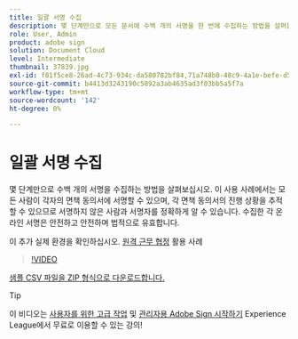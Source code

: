 ```yaml
---
title: 일괄 서명 수집
description: 몇 단계만으로 모든 문서에 수백 개의 서명을 한 번에 수집하는 방법을 살펴볼 수 있습니다
role: User, Admin
product: adobe sign
solution: Document Cloud
level: Intermediate
thumbnail: 37839.jpg
exl-id: f81f5ce8-26ad-4c73-934c-da580782bf84,71a748b0-48c9-4a1e-befe-d5f311d6c05e
source-git-commit: b4413d3243190c5892a3ab4635ad3f03bb5a5f7a
workflow-type: tm+mt
source-wordcount: '142'
ht-degree: 0%

---
```


# 일괄 서명 수집

몇 단계만으로 수백 개의 서명을 수집하는 방법을 살펴보십시오. 이 사용 사례에서는 모든 사람이 각자의 면책 동의서에 서명할 수 있으며, 각 면책 동의서의 진행 상황을 추적할 수 있으므로 서명하지 않은 사람과 서명자를 정확하게 알 수 있습니다. 수집한 각 온라인 서명은 안전하고 안전하며 법적으로 유효합니다.

이 추가 실제 환경을 확인하십시오. [원격 근무 협정](https://experienceleague.adobe.com/docs/document-cloud-learn/sign-learning-hub/expand/recipes/gov/usecasegovtelework.html?lang=en) 활용 사례

>[!VIDEO](https://video.tv.adobe.com/v/37839?hidetitle=true)

[샘플 CSV 파일을 ZIP 형식으로 다운로드합니다.](../assets/megasign_merge_sample.zip)

>[!TIP]
>
>이 비디오는 [사용자를 위한 고급 작업](https://experienceleague.adobe.com/?recommended=Sign-U-1-2020.3) 및 [관리자용 Adobe Sign 시작하기](https://experienceleague.adobe.com/?recommended=Sign-A-1-2020.2) Experience League에서 무료로 이용할 수 있는 강의!
